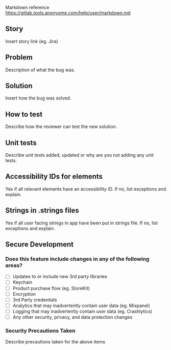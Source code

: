 >>>
Markdown reference https://gitlab.tools.anonyome.com/help/user/markdown.md
>>>

## Story
Insert story link (eg. Jira)

## Problem
Description of what the bug was.

## Solution
Insert how the bug was solved.

## How to test
Describe how the reviewer can test the new solution.

## Unit tests
Describe unit tests added, updated or why are you not adding any unit tests.

## Accessibility IDs for elements
Yes if all relevant elements have an accessibility ID. If no, list exceptions and explain.

## Strings in .strings files
Yes if all user facing strings in app have been put in strings file. If no, list exceptions and explain.

## Secure Development
### Does this feature include changes in any of the following areas?
- [ ] Updates to or include new 3rd party libraries
- [ ] Keychain
- [ ] Product purchase flow (eg. StoreKit)
- [ ] Encryption
- [ ] 3rd Party credentials
- [ ] Analytics that may inadvertently contain user data (eg. Mixpanel)
- [ ] Logging that may inadvertently contain user data (eg. Crashlytics)
- [ ] Any other security, privacy, and data protection changes

### Security Precautions Taken
Describe precautions taken for the above items

